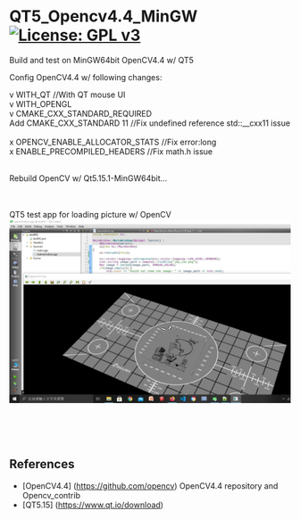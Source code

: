 # QT5_Opencv4.4_MinGW[![License: GPL v3](https://img.shields.io/badge/License-GPLv3-blue.svg)](https://www.gnu.org/licenses/gpl-3.0)<br>
Build and test on MinGW64bit OpenCV4.4 w/ QT5

Config OpenCV4.4 w/ following changes: <br>

v   WITH_QT                           //With QT mouse UI <br>
v   WITH_OPENGL <br>
v   CMAKE_CXX_STANDARD_REQUIRED  <br>
Add CMAKE_CXX_STANDARD 11             //Fix undefined reference std::__cxx11 issue <br>
<br>
x   OPENCV_ENABLE_ALLOCATOR_STATS     //Fix error:long <br>
x   ENABLE_PRECOMPILED_HEADERS        //Fix math.h issue <br>
<br>
 

Rebuild OpenCV w/ Qt5.15.1-MinGW64bit...<br>


<br>
<br>
QT5 test app for loading picture w/ OpenCV<br>
<img src="pic/OpenCV4TestPic.jpg" width=720/>
<br><br>

<br><br>


## References
  - [OpenCV4.4] (https://github.com/opencv)  OpenCV4.4 repository and Opencv_contrib
  - [QT5.15] (https://www.qt.io/download) 



